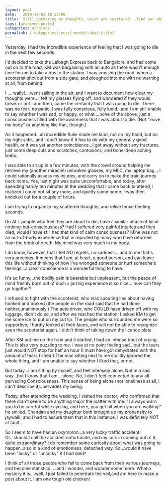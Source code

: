 ```yaml
---
layout: post
date:	2010-12-03 18:35:00
title:  Still gathering my thoughts, which are scattered...find out why...
tags: [archived-posts]
categories: archives
permalink: /:categories/:year/:month/:day/:title/
---
```

Yesterday, I had the incredible experience of feeling that I was going to die in the next few seconds.

I'd decided to take the Lalbagh Express back to Bangalore, and had come out on to the road; KM was bargaining with an auto as there wasn't enough time for me to take a bus to the station. I was crossing the road, when a scooterist shot out from a side gate, and ploughed into me with no warning at all, from behind.

I ....really!....went sailing in the air, and I want to document how clear my thoughts were...I felt my glasses flying off, and wondered if they would break or not...and then, came the certainty that I was going to die. There was no fear; no panic. I was fully conscious, fully lucid...and I am still unable to say whether I was sad, or happy, or what....none of the above, just a consciousness filled with the awareness that I was about to die. (Not "leave my body" or anything like that, though.)


As it happened...an incredible fluke made me land, not on my head, but on my right side...and I don't know if it has to do with my generally good health, or it was yet another coincidence...I got away without any fractures, just some deep cuts and scratches, contusions, and bone-deep aching limbs.

I was able to sit up in a few minutes,  with the crowd around helping me retrieve my (another miracle!) unbroken glasses, my MLC, my laptop bag....I could rationally assess my injuries, and carry on to make the train journey back home. Yes, last night was quite uncomfortable, and today, after spending hardly ten minutes at the wedding that I came back to attend, I realized I could not sit any more, and quietly came home. I was then knocked out for a couple of hours.

I am trying to organize my scattered thoughts, and relive those fleeting seconds.

Do ALL people who feel they are about to die, have a similar phase of lucid nothing-but-consciousness? Had I suffered very painful injuries and then died, would I have still had that kind of calm consciousness? Mine was not an out-of-body experience that is reported by many who have returned from the brink of death. My mind was very much in my body.
 
I do know, however, that I felt NO regrets, no sadness....and to me that's very precious. It means that I am, at heart, a good person, and can leave this life without thinking of how I've wronged someone or hurt someone's feelings...a clear conscience is a wonderful thing to have.

It's so funny...the bodily pain is bearable but unpleasant, but the peace of mind freshly born out of such a jarring experience is so nice....how can they go together?

I refused to fight with the scooterist, who was spouting lies about having honked and braked (the people on the road said that he had done neither,unanimously.) The auto driver, who COULD have driven off with my luggage, didn't do so, and after we reached the station, I asked KM to get me some ice to put on my cut lip. The people who surrounded me were so supportive; I hardly looked at their faces, and will not be able to recognize even the scooterist again. I didn't think of taking down the licence plate.

After KM put me on the train and it started, I had an intense bout of crying. This is also very puzzling to me. I was at no point feeling sad...but the tears just would NOT stop for half an hour (I must have got dehydrated with the amount of tears I shed!) The man sitting next to me stolidly ignored the whole thing, and I am unable to say whether I liked that, or not. 

But today...I am sitting by myself, and feel intensely alone. Not in a sad way...but I know that I am....alone. No, I don't feel connected to any all-pervading Consciousness. This sense of being alone (not loneliness at all, I can't describe it)..pervades my being.

Today, after attending the wedding, I visited the doctor, who confirmed that there didn't seem to be anything major the matter with me. "I always warn you to be careful while cycling, and here, you get hit when you are walking!" he smiled. Chandan and my daughter both brought up my propensity to jaywalk, and I had to assure them that in this instance, I was definitely NOT at fault. 

So I seem to have had an oxymoron...a very lucky traffic accident! Or...should I call the accident unfortunate, and my luck in coming out of it, quite extraordinary? I do remember some curiosity about what was going to happen..also in a kind of emotionless, detached way. So...would it have been "lucky" or "unlucky" if I had died?
 

I think of all those people who fail to come back from their various journeys, and become statistics.....and I wonder, and wonder some more. What a mystery it is....well, I just failed to penetrate the veil,and am here to make a post about it. I am one tough old chicken!
